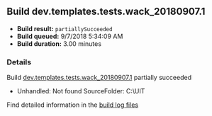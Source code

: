 ## Build dev.templates.tests.wack_20180907.1
- **Build result:** `partiallySucceeded`
- **Build queued:** 9/7/2018 5:34:09 AM
- **Build duration:** 3.00 minutes
### Details
Build [dev.templates.tests.wack_20180907.1](https://winappstudio.visualstudio.com/web/build.aspx?pcguid=a4ef43be-68ce-4195-a619-079b4d9834c2&builduri=vstfs%3a%2f%2f%2fBuild%2fBuild%2f26223) partially succeeded

+ Unhandled: Not found SourceFolder: C:\UIT

Find detailed information in the [build log files](https://uwpctdiags.blob.core.windows.net/buildlogs/dev.templates.tests.wack_20180907.1_logs.zip)
